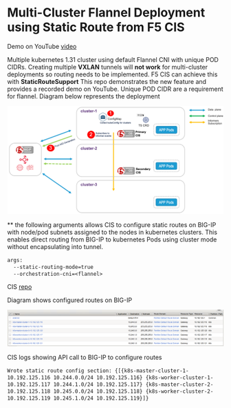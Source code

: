 # Multi-Cluster Flannel Deployment using Static Route from F5 CIS

Demo on YouTube [video](https://youtu.be/XZHcnKfG1yc)

Multiple kubernetes 1.31 cluster using default Flannel CNI with unique POD CIDRs. Creating multiple **VXLAN** tunnels will **not work** for multi-cluster deployments so routing needs to be implemented. F5 CIS can achieve this with **StaticRouteSupport** This repo demonstrates the new feature and provides a recorded demo on YouTube. Unique POD CIDR are a requirement for flannel. Diagram below represents the deployment

![diagram](https://github.com/mdditt2000/kubernetes-1-31/blob/main/multi-cluster-flannel/diagram/2024-11-19_10-47-59.png)

** the following arguments allows CIS to configure static routes on BIG-IP with node/pod subnets assigned to the nodes in kubernetes clusters. This enables direct routing from BIG-IP to kubernetes Pods using cluster mode without encapsulating into tunnel.

```
args:
  --static-routing-mode=true
  --orchestration-cni=<flannel>
```

CIS [repo](https://github.com/mdditt2000/kubernetes-1-31/tree/main/multi-cluster-flannel/cluster-1/cis-deployment)

Diagram shows configured routes on BIG-IP

![Routes](https://github.com/mdditt2000/kubernetes-1-31/blob/main/multi-cluster-flannel/diagram/2024-11-19_10-54-23.png)

CIS logs showing API call to BIG-IP to configure routes

```
Wrote static route config section: {[{k8s-master-cluster-1-10.192.125.116 10.244.0.0/24 10.192.125.116} {k8s-worker-cluster-1-10.192.125.117 10.244.1.0/24 10.192.125.117} {k8s-master-cluster-2-10.192.125.118 10.245.0.0/24 10.192.125.118} {k8s-worker-cluster-2-10.192.125.119 10.245.1.0/24 10.192.125.119}]}
```